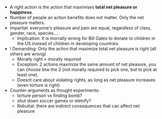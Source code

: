 
- A right action is the action that maximises **total net pleasure or happiness**.
- Number of people an action benefits does not matter. Only the net pleasure matters.
- Impartial: everyone's pleasure and pain are equal, regardless of class, gender, race, species....
	- Implication: It is morrally wrong for Bill Gates to donate to children in the US instead of children in developing countries.
- ! Demanding: Only the action that maximize total net pleasure is right (all others are wrong)
	- Morally right = morally required 
	- Exception: 2 actions maximize the same amount of net pleasure, you can choose btw the 2 (not morally required to pick one, but to pick at least one).
	- Doesnt care about violating rights, as long as net pleasure increases (even torture is right)
- Counter-arguments as thought experiments:
	- torture person vs finding bomb?
	- shut down soccer games or eletrify?
	- Rebuttal: there are indirect consequences that can affect net pleasure